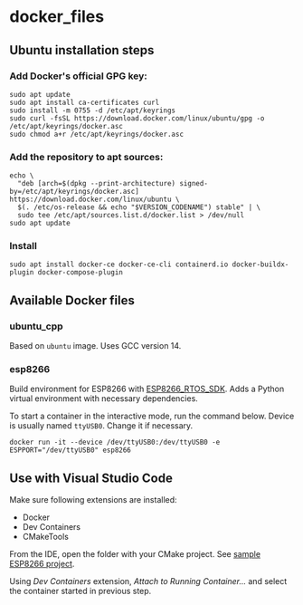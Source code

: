 # docker_files

## Ubuntu installation steps

### Add Docker's official GPG key:
```
sudo apt update
sudo apt install ca-certificates curl
sudo install -m 0755 -d /etc/apt/keyrings
sudo curl -fsSL https://download.docker.com/linux/ubuntu/gpg -o /etc/apt/keyrings/docker.asc
sudo chmod a+r /etc/apt/keyrings/docker.asc
```

### Add the repository to apt sources:
```
echo \
  "deb [arch=$(dpkg --print-architecture) signed-by=/etc/apt/keyrings/docker.asc] https://download.docker.com/linux/ubuntu \
  $(. /etc/os-release && echo "$VERSION_CODENAME") stable" | \
  sudo tee /etc/apt/sources.list.d/docker.list > /dev/null
sudo apt update
```

### Install

```sudo apt install docker-ce docker-ce-cli containerd.io docker-buildx-plugin docker-compose-plugin```


## Available Docker files

### ubuntu_cpp

Based on `ubuntu` image. Uses GCC version 14.

### esp8266

Build environment for ESP8266 with [ESP8266_RTOS_SDK](https://github.com/espressif/ESP8266_RTOS_SDK). Adds a Python virtual environment with necessary dependencies.

To start a container in the interactive mode, run the command below. Device is usually named `ttyUSB0`. Change it if necessary.

```
docker run -it --device /dev/ttyUSB0:/dev/ttyUSB0 -e ESPPORT="/dev/ttyUSB0" esp8266
```

## Use with Visual Studio Code

Make sure following extensions are installed:

  * Docker
  * Dev Containers
  * CMakeTools

From the IDE, open the folder with your CMake project.
See [sample ESP8266 project]().

Using _Dev Containers_ extension, _Attach to Running Container..._ and select the container started in previous step.
